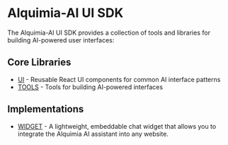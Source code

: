 # Alquimia-AI UI SDK

The Alquimia-AI UI SDK provides a collection of tools and libraries for building AI-powered user interfaces:

## Core Libraries

- [UI](./ui/README.md) - Reusable React UI components for common AI interface patterns
- [TOOLS](./tools/README.md) - Tools for building AI-powered interfaces

## Implementations

- [WIDGET](./widget/README.md) - A lightweight, embeddable chat widget that allows you to integrate the Alquimia AI assistant into any website.